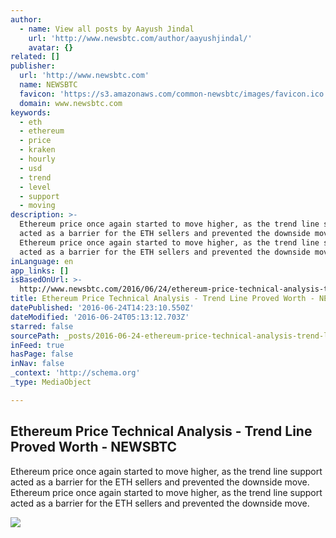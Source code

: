 ```yaml
---
author:
  - name: View all posts by Aayush Jindal
    url: 'http://www.newsbtc.com/author/aayushjindal/'
    avatar: {}
related: []
publisher:
  url: 'http://www.newsbtc.com'
  name: NEWSBTC
  favicon: 'https://s3.amazonaws.com/common-newsbtc/images/favicon.ico'
  domain: www.newsbtc.com
keywords:
  - eth
  - ethereum
  - price
  - kraken
  - hourly
  - usd
  - trend
  - level
  - support
  - moving
description: >-
  Ethereum price once again started to move higher, as the trend line support
  acted as a barrier for the ETH sellers and prevented the downside move.
  Ethereum price once again started to move higher, as the trend line support
  acted as a barrier for the ETH sellers and prevented the downside move.
inLanguage: en
app_links: []
isBasedOnUrl: >-
  http://www.newsbtc.com/2016/06/24/ethereum-price-technical-analysis-trend-line-proved-worth-2/
title: Ethereum Price Technical Analysis - Trend Line Proved Worth - NEWSBTC
datePublished: '2016-06-24T14:23:10.550Z'
dateModified: '2016-06-24T05:13:12.703Z'
starred: false
sourcePath: _posts/2016-06-24-ethereum-price-technical-analysis-trend-line-proved-worth.md
inFeed: true
hasPage: false
inNav: false
_context: 'http://schema.org'
_type: MediaObject

---
```

<article style=""><h1>Ethereum Price Technical Analysis - Trend Line Proved Worth - NEWSBTC</h1><p>Ethereum price once again started to move higher, as the trend line support acted as a barrier for the ETH sellers and prevented the downside move. Ethereum price once again started to move higher, as the trend line support acted as a barrier for the ETH sellers and prevented the downside move.</p><img src="http://s3.amazonaws.com/main-newsbtc-images/2016/06/24031034/Ethereum19.png" /></article>